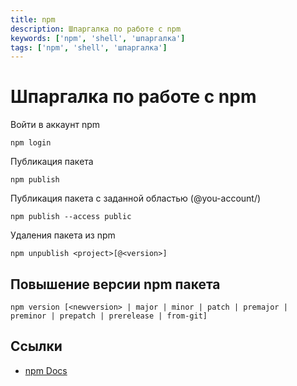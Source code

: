 ```yaml
---
title: npm
description: Шпаргалка по работе с npm
keywords: ['npm', 'shell', 'шпаргалка']
tags: ['npm', 'shell', 'шпаргалка']
---
```


# Шпаргалка по работе с npm

Войти в аккаунт npm
```shell
npm login
```

Публикация пакета
```shell
npm publish
```

Публикация пакета с заданной областью (@you-account/)
```shell
npm publish --access public
```

Удаления пакета из npm
```shell
npm unpublish <project>[@<version>]
```

## Повышение версии npm пакета

```shell
npm version [<newversion> | major | minor | patch | premajor | preminor | prepatch | prerelease | from-git]
```

## Ссылки

- [npm Docs](https://docs.npmjs.com/)

